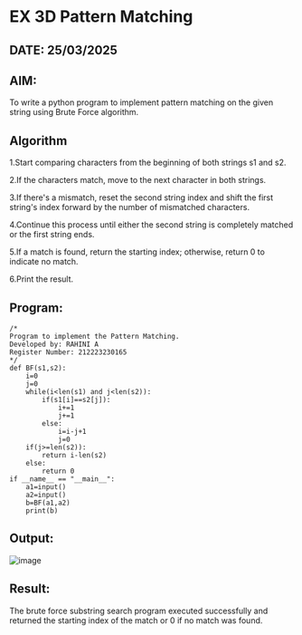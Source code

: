 # EX 3D Pattern Matching
## DATE: 25/03/2025
## AIM:
To write a python program to implement pattern matching on the given string using Brute Force algorithm.



## Algorithm
1.Start comparing characters from the beginning of both strings s1 and s2.

2.If the characters match, move to the next character in both strings.

3.If there's a mismatch, reset the second string index and shift the first string's index forward by the number of mismatched characters.

4.Continue this process until either the second string is completely matched or the first string ends.

5.If a match is found, return the starting index; otherwise, return 0 to indicate no match.

6.Print the result.
   

## Program:
```
/*
Program to implement the Pattern Matching.
Developed by: RAHINI A
Register Number: 212223230165
*/
def BF(s1,s2):
    i=0
    j=0
    while(i<len(s1) and j<len(s2)):
        if(s1[i]==s2[j]):
            i+=1
            j+=1
        else:
            i=i-j+1
            j=0
    if(j>=len(s2)):
        return i-len(s2)
    else:
        return 0
if __name__ == "__main__":
    a1=input() 
    a2=input() 
    b=BF(a1,a2)
    print(b)

```

## Output:
![image](https://github.com/user-attachments/assets/1ff41aa0-98e2-4e7e-b331-c0e8862a9301)



## Result:
The brute force substring search program executed successfully and returned the starting index of the match or 0 if no match was found.
